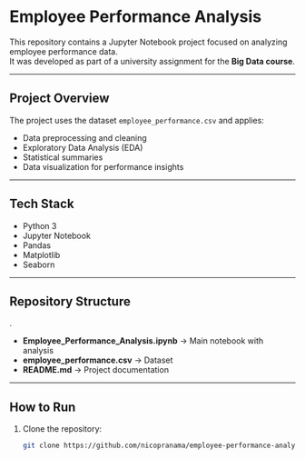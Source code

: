 # Employee Performance Analysis

This repository contains a Jupyter Notebook project focused on analyzing employee performance data.  
It was developed as part of a university assignment for the **Big Data course**.  

---

## Project Overview
The project uses the dataset `employee_performance.csv` and applies:
- Data preprocessing and cleaning
- Exploratory Data Analysis (EDA)
- Statistical summaries
- Data visualization for performance insights

---

## Tech Stack
- Python 3
- Jupyter Notebook
- Pandas
- Matplotlib
- Seaborn

---

## Repository Structure
.
- **Employee_Performance_Analysis.ipynb** → Main notebook with analysis  
- **employee_performance.csv** → Dataset  
- **README.md** → Project documentation 


---

## How to Run
1. Clone the repository:
   ```bash
   git clone https://github.com/nicopranama/employee-performance-analysis.git
